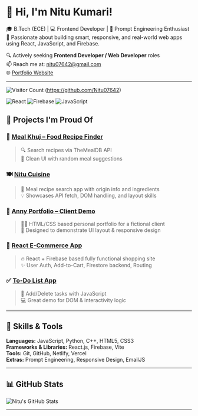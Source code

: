 # 👋 Hi, I'm Nitu Kumari!

🎓 B.Tech (ECE) | 💻 Frontend Developer | 🧠 Prompt Engineering Enthusiast  
🚀 Passionate about building smart, responsive, and real-world web apps using React, JavaScript, and Firebase.

🔍 Actively seeking **Frontend Developer / Web Developer** roles  
📫 Reach me at: nitu07642@gmail.com  
🌐 [Portfolio Website](https://portfolio-eqxt.vercel.app)

---

![Visitor Count](https://komarev.com/ghpvc/?username=Nitu07642&style=flat-square&color=blue) (https://github.com/Nitu07642)

![React](https://img.shields.io/badge/React-20232A?style=flat-square&logo=react)
![Firebase](https://img.shields.io/badge/Firebase-FFCA28?style=flat-square&logo=firebase)
![JavaScript](https://img.shields.io/badge/JavaScript-F7DF1E?style=flat-square&logo=javascript&logoColor=black)


## 🌟 Projects I'm Proud Of

### 🍛 [Meal Khuj – Food Recipe Finder](https://github.com/Nitu07642/meal-khuj-main)
> 🔍 Search recipes via TheMealDB API  
> 🎨 Clean UI with random meal suggestions

### 🍽️ [Nitu Cuisine](https://github.com/Nitu07642/Nitu-Cuisine-project-1)
> 🍲 Meal recipe search app with origin info and ingredients  
> 💡 Showcases API fetch, DOM handling, and layout skills

### 🎨 [Anny Portfolio – Client Demo](https://github.com/Nitu07642/Anny-Portfolio)
> 🧑‍🎨 HTML/CSS based personal portfolio for a fictional client  
> 💼 Designed to demonstrate UI layout & responsive design

### 🛒 [React E-Commerce App](https://github.com/Nitu07642/React-And-Firebase-Ecommerce-For-Beginners-main)
> 🔥 React + Firebase based fully functional shopping site  
> ✨ User Auth, Add-to-Cart, Firestore backend, Routing

### ✅ [To-Do List App](https://github.com/Nitu07642/ToDoList-App)
> 📝 Add/Delete tasks with JavaScript  
> 💻 Great demo for DOM & interactivity logic

---
## 🧠 Skills & Tools

**Languages:** JavaScript, Python, C++, HTML5, CSS3  
**Frameworks & Libraries:** React.js, Firebase, Vite  
**Tools:** Git, GitHub, Netlify, Vercel  
**Extras:** Prompt Engineering, Responsive Design, EmailJS

---

## 📊 GitHub Stats

![Nitu's GitHub Stats](https://github-readme-stats.vercel.app/api?username=Nitu07642&show_icons=true&theme=radical)

---
